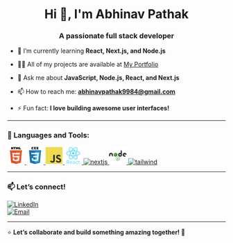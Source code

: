 <h1 align="center">Hi 👋, I'm Abhinav Pathak</h1>
<h3 align="center">A passionate full stack developer</h3>

- 🌱 I’m currently learning **React, Next.js, and Node.js**

- 👨‍💻 All of my projects are available at [My Portfolio](https://portfoliomyreact.netlify.app/)

- 💬 Ask me about **JavaScript, Node.js, React, and Next.js**

- 📫 How to reach me: **abhinavpathak9984@gmail.com**

- ⚡ Fun fact: **I love building awesome user interfaces!**

---

### 🚀 Languages and Tools:
<p align="left">
  <a href="https://developer.mozilla.org/en-US/docs/Web/HTML" target="_blank" rel="noreferrer"> 
    <img src="https://raw.githubusercontent.com/devicons/devicon/master/icons/html5/html5-original-wordmark.svg" alt="html5" width="40" height="40"/> 
  </a> 
  <a href="https://developer.mozilla.org/en-US/docs/Web/CSS" target="_blank" rel="noreferrer"> 
    <img src="https://raw.githubusercontent.com/devicons/devicon/master/icons/css3/css3-original-wordmark.svg" alt="css3" width="40" height="40"/> 
  </a> 
  <a href="https://developer.mozilla.org/en-US/docs/Web/JavaScript" target="_blank" rel="noreferrer"> 
    <img src="https://raw.githubusercontent.com/devicons/devicon/master/icons/javascript/javascript-original.svg" alt="javascript" width="40" height="40"/> 
  </a> 
  <a href="https://reactjs.org/" target="_blank" rel="noreferrer"> 
    <img src="https://raw.githubusercontent.com/devicons/devicon/master/icons/react/react-original-wordmark.svg" alt="react" width="40" height="40"/> 
  </a> 
  <a href="https://nextjs.org/" target="_blank" rel="noreferrer">
    <img src="https://cdn.worldvectorlogo.com/logos/nextjs-2.svg" alt="nextjs" width="40" height="40"/>
  </a>
  <a href="https://nodejs.org" target="_blank" rel="noreferrer"> 
    <img src="https://raw.githubusercontent.com/devicons/devicon/master/icons/nodejs/nodejs-original-wordmark.svg" alt="nodejs" width="40" height="40"/> 
  </a> 
  <a href="https://tailwindcss.com/" target="_blank" rel="noreferrer">
    <img src="https://www.vectorlogo.zone/logos/tailwindcss/tailwindcss-icon.svg" alt="tailwind" width="40" height="40"/>
  </a>
</p>

---

### 📫 Let’s connect!
[![LinkedIn](https://img.shields.io/badge/-LinkedIn-blue?style=flat&logo=linkedin)](https://www.linkedin.com/in/abhinav9984)  
[![Email](https://img.shields.io/badge/-Email-red?style=flat&logo=gmail)](mailto:abhinavpathak9984@gmail.com)

---

⭐ **Let’s collaborate and build something amazing together! 🚀**
